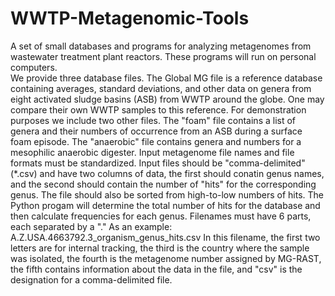 # WWTP-Metagenomic-Tools
A set of small databases and programs for analyzing metagenomes from wastewater treatment plant reactors. These programs will run on personal computers.  
We provide three database files.  The Global MG file is a reference database containing averages, standard deviations, and other data on genera from eight activated sludge basins (ASB) from WWTP around the globe.  One may compare their own WWTP samples to this reference.  For demonstration purposes we include two other files.  The "foam" file contains a list of genera and their numbers of occurrence from an ASB during a surface foam episode.  The "anaerobic" file contains genera and numbers for a mesophilic anaerobic digester. 
Input metagenome file names and file formats must be standardized.  Input files should be "comma-delimited" (*.csv) and have two columns of data, the first should conatin genus names, and the second should contain the number of "hits" for the corresponding genus.  The file should also be sorted from high-to-low numbers of hits.  The Python progam will determine the total number of hits for the database and then calculate frequencies for each genus.  Filenames must have 6 parts, each separated by a "."  As an example:  A.Z.USA.4663792.3_organism_genus_hits.csv   In this filename, the first two letters are for internal tracking, the third is the country where the sample was isolated, the fourth is the metagenome number assigned by MG-RAST, the fifth contains information about the data in the file, and "csv" is the designation for a comma-delimited file.

